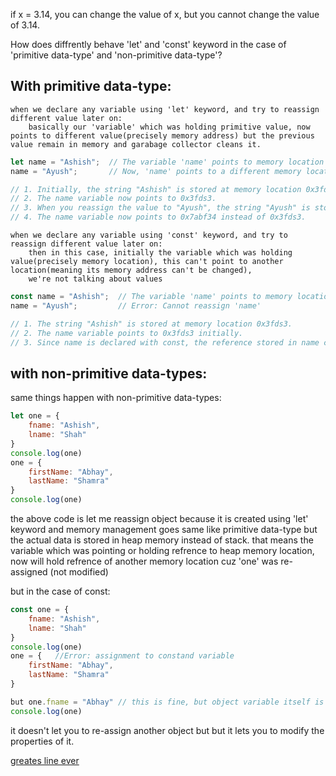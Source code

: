 if x = 3.14, you can change the value of x, but you cannot change the value of 3.14.


How does diffrently behave 'let' and 'const' keyword in the case of 'primitive data-type' and 'non-primitive data-type'?

## With primitive data-type:
    when we declare any variable using 'let' keyword, and try to reassign different value later on:
        basically our 'variable' which was holding primitive value, now points to different value(precisely memory address) but the previous value remain in memory and garabage collector cleans it.

```javascript
let name = "Ashish";  // The variable 'name' points to memory location 0x3fds3
name = "Ayush";       // Now, 'name' points to a different memory location, say 0x7abf34

// 1. Initially, the string "Ashish" is stored at memory location 0x3fds3.
// 2. The name variable now points to 0x3fds3.
// 3. When you reassign the value to "Ayush", the string "Ayush" is stored at a new memory location, say 0x7abf34.
// 4. The name variable now points to 0x7abf34 instead of 0x3fds3.

```
    when we declare any variable using 'const' keyword, and try to reassign different value later on:
        then in this case, initially the variable which was holding value(precisely memory location), this can't point to another location(meaning its memory address can't be changed),
        we're not talking about values
```js
const name = "Ashish";  // The variable 'name' points to memory location 0x3fds3
name = "Ayush";         // Error: Cannot reassign 'name'

// 1. The string "Ashish" is stored at memory location 0x3fds3.
// 2. The name variable points to 0x3fds3 initially.
// 3. Since name is declared with const, the reference stored in name cannot change. This means name will always point to 0x3fds3 and cannot be updated to point to a new memory location like 0x7abf34
```


## with non-primitive data-types:
same things happen with non-primitive data-types:
```js
let one = {
    fname: "Ashish",
    lname: "Shah"
}
console.log(one)
one = {
    firstName: "Abhay",
    lastName: "Shamra"
}
console.log(one)
```
the above code is let me reassign object because it is created using 'let' keyword and memory management goes same like primitive data-type but the actual data is stored in heap memory instead of stack. that means the variable which was pointing or holding refrence to heap memory location, now will hold refrence of another memory location cuz 'one' was re-assigned (not modified)

but in the case of const: 
```js
const one = {
    fname: "Ashish",
    lname: "Shah"
}
console.log(one)
one = {   //Error: assignment to constand variable
    firstName: "Abhay",
    lastName: "Shamra"
}

but one.fname = "Abhay" // this is fine, but object variable itself is immutable but its properties are mutuable
console.log(one)
```
it doesn't let you to re-assign another object but but it lets you to modify the properties of it.


[greates line ever](https://www.w3schools.com/js/js_const.asp#:~:text=It%20does%20not%20define%20a%20constant%20value.%20It%20defines%20a%20constant%20reference%20to%20a%20value.)

